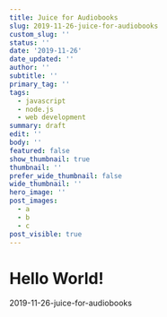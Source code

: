```yaml
---
title: Juice for Audiobooks
slug: 2019-11-26-juice-for-audiobooks
custom_slug: ''
status: ''
date: '2019-11-26'
date_updated: ''
author: ''
subtitle: ''
primary_tag: ''
tags:
  - javascript
  - node.js
  - web development
summary: draft
edit: ''
body: ''
featured: false
show_thumbnail: true
thumbnail: ''
prefer_wide_thumbnail: false
wide_thumbnail: ''
hero_image: ''
post_images:
  - a
  - b
  - c
post_visible: true
---
```

# Hello World!
2019-11-26-juice-for-audiobooks